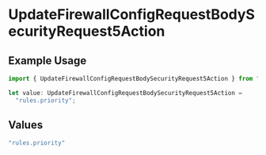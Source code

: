 # UpdateFirewallConfigRequestBodySecurityRequest5Action

## Example Usage

```typescript
import { UpdateFirewallConfigRequestBodySecurityRequest5Action } from "@vercel/sdk/models/operations/updatefirewallconfig.js";

let value: UpdateFirewallConfigRequestBodySecurityRequest5Action =
  "rules.priority";
```

## Values

```typescript
"rules.priority"
```